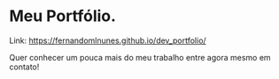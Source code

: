 # Meu Portfólio.
Link: https://fernandomlnunes.github.io/dev_portfolio/

Quer conhecer um pouca mais do meu trabalho entre agora mesmo em contato!
